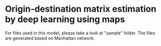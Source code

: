 # Origin-destination matrix estimation by deep learning using maps

For files used in this model, please take a look at "sample" folder. The files are generated based on Manhattan network.
